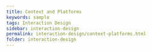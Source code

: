 ```yaml
---
title: Context and Platforms
keywords: sample
tags: Interaction Design
sidebar: interaction-design
permalink: interaction-design/context-platforms.html
folder: interaction-design
---
```

